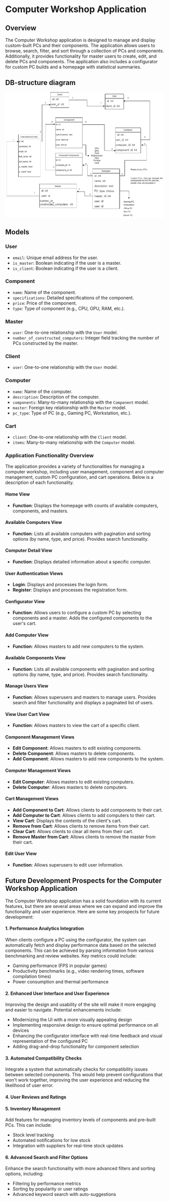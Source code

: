 # Computer Workshop Application

## Overview

The Computer Workshop application is designed to manage and display custom-built PCs and their components. The application allows users to browse, search, filter, and sort through a collection of PCs and components. Additionally, it provides functionality for master users to create, edit, and delete PCs and components. The application also includes a configurator for custom PC builds and a homepage with statistical summaries.

## DB-structure diagram

![Computer Workshop DB-structure diagram](pc_workshop.png)


## Models

### User

- `email`: Unique email address for the user.
- `is_master`: Boolean indicating if the user is a master.
- `is_client`: Boolean indicating if the user is a client.

### Component

- `name`: Name of the component.
- `specifications`: Detailed specifications of the component.
- `price`: Price of the component.
- `type`: Type of component (e.g., CPU, GPU, RAM, etc.).

### Master

- `user`: One-to-one relationship with the `User` model.
- `number_of_constructed_computers`: Integer field tracking the number of PCs constructed by the master.

### Client

- `user`: One-to-one relationship with the `User` model.

### Computer

- `name`: Name of the computer.
- `description`: Description of the computer.
- `components`: Many-to-many relationship with the `Component` model.
- `master`: Foreign key relationship with the `Master` model.
- `pc_type`: Type of PC (e.g., Gaming PC, Workstation, etc.).

### Cart

- `client`: One-to-one relationship with the `Client` model.
- `items`: Many-to-many relationship with the `Computer` model.

### Application Functionality Overview

The application provides a variety of functionalities for managing a computer workshop, including user management, component and computer management, custom PC configuration, and cart operations. Below is a description of each functionality.

#### Home View
- **Function**: Displays the homepage with counts of available computers, components, and masters.

#### Available Computers View
- **Function**: Lists all available computers with pagination and sorting options (by name, type, and price). Provides search functionality.

#### Computer Detail View
- **Function**: Displays detailed information about a specific computer.

#### User Authentication Views
- **Login**: Displays and processes the login form.
- **Register**: Displays and processes the registration form.

#### Configurator View
- **Function**: Allows users to configure a custom PC by selecting components and a master. Adds the configured components to the user's cart.

#### Add Computer View
- **Function**: Allows masters to add new computers to the system.

#### Available Components View
- **Function**: Lists all available components with pagination and sorting options (by name, type, and price). Provides search functionality.

#### Manage Users View
- **Function**: Allows superusers and masters to manage users. Provides search and filter functionality and displays a paginated list of users.

#### View User Cart View
- **Function**: Allows masters to view the cart of a specific client.

#### Component Management Views
- **Edit Component**: Allows masters to edit existing components.
- **Delete Component**: Allows masters to delete components.
- **Add Component**: Allows masters to add new components to the system.

#### Computer Management Views
- **Edit Computer**: Allows masters to edit existing computers.
- **Delete Computer**: Allows masters to delete computers.

#### Cart Management Views
- **Add Component to Cart**: Allows clients to add components to their cart.
- **Add Computer to Cart**: Allows clients to add computers to their cart.
- **View Cart**: Displays the contents of the client's cart.
- **Remove from Cart**: Allows clients to remove items from their cart.
- **Clear Cart**: Allows clients to clear all items from their cart.
- **Remove Master from Cart**: Allows clients to remove the master from their cart.

#### Edit User View
- **Function**: Allows superusers to edit user information.

## Future Development Prospects for the Computer Workshop Application

The Computer Workshop application has a solid foundation with its current features, but there are several areas where we can expand and improve the functionality and user experience. Here are some key prospects for future development:

#### 1. Performance Analytics Integration
When clients configure a PC using the configurator, the system can automatically fetch and display performance data based on the selected components. This can be achieved by parsing information from various benchmarking and review websites. Key metrics could include:
- Gaming performance (FPS in popular games)
- Productivity benchmarks (e.g., video rendering times, software compilation times)
- Power consumption and thermal performance

#### 2. Enhanced User Interface and User Experience
Improving the design and usability of the site will make it more engaging and easier to navigate. Potential enhancements include:
- Modernizing the UI with a more visually appealing design
- Implementing responsive design to ensure optimal performance on all devices
- Enhancing the configurator interface with real-time feedback and visual representation of the configured PC
- Adding drag-and-drop functionality for component selection

#### 3. Automated Compatibility Checks
Integrate a system that automatically checks for compatibility issues between selected components. This would help prevent configurations that won't work together, improving the user experience and reducing the likelihood of user error.

#### 4. User Reviews and Ratings

#### 5. Inventory Management
Add features for managing inventory levels of components and pre-built PCs. This can include:
- Stock level tracking
- Automated notifications for low stock
- Integration with suppliers for real-time stock updates

#### 6. Advanced Search and Filter Options
Enhance the search functionality with more advanced filters and sorting options, including:
- Filtering by performance metrics
- Sorting by popularity or user ratings
- Advanced keyword search with auto-suggestions
